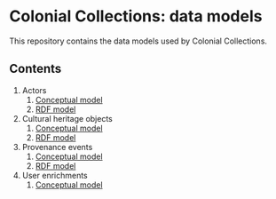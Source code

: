 # Colonial Collections: data models

This repository contains the data models used by Colonial Collections.

## Contents

1. Actors
    1. [Conceptual model](./actors/conceptual.md)
    1. [RDF model](./actors/rdf.md)
1. Cultural heritage objects
    1. [Conceptual model](./objects/conceptual.md)
    1. [RDF model](./objects/rdf.md)
1. Provenance events
    1. [Conceptual model](./provenance-events/conceptual.md)
    1. [RDF model](./provenance-events/rdf.md)
1. User enrichments
    1. [Conceptual model](./user-enrichments/conceptual.md)
